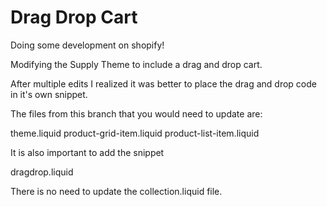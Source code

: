 # Drag Drop Cart
Doing some development on shopify!

Modifying the Supply Theme to include a drag and drop cart.

After multiple edits I realized it was better to place the drag and drop code in it's own snippet.

The files from this branch that you would need to update are:

theme.liquid
product-grid-item.liquid
product-list-item.liquid

It is also important to add the snippet

dragdrop.liquid

There is no need to update the collection.liquid file.

